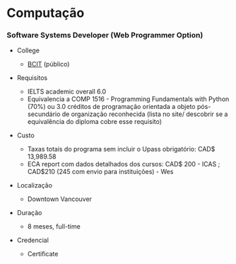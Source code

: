 # Computação
   ### Software Systems Developer (Web Programmer Option)
   * College
      - [BCIT](https://www.bcit.ca) (público)
   * Requisitos
      - IELTS academic overall 6.0
      - Equivalencia a COMP 1516 - Programming Fundamentals with Python (70%) ou 3.0 créditos de programação orientada a objeto pós-secundário de organização      reconhecida (lista no site/ descobrir se a equivalência do diploma cobre esse requisito)
        
   * Custo
      - Taxas totais do programa sem incluir o Upass obrigatório: CAD$ 13,989.58
      - ECA report com dados detalhados dos cursos: CAD$ 200 - ICAS ; CAD$210 (245 com envio para instituições) - Wes
        
   * Localização
      - Downtown Vancouver
        
   * Duração
      - 8 meses, full-time
        
   * Credencial
      - Certificate
 
   
